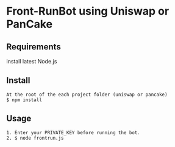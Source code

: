 # Front-RunBot using Uniswap or PanCake
## Requirements
   install latest Node.js
## Install
    At the root of the each project folder (uniswap or pancake)
    $ npm install
## Usage
    1. Enter your PRIVATE_KEY before running the bot.
    2. $ node frontrun.js